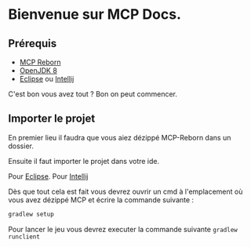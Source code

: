 # Bienvenue sur MCP Docs.

## Prérequis

* [MCP Reborn](https://github.com/Hexeption/MCP-Reborn/releases)
* [OpenJDK 8](https://adoptopenjdk.net/)
* [Eclipse](https://www.eclipse.org/downloads/packages/release/2021-03/r/eclipse-ide-java-developers) ou [Intellij](https://www.jetbrains.com/fr-fr/idea/download/)


C'est bon vous avez tout ?
Bon on peut commencer.

## Importer le projet

En premier lieu il faudra que vous aiez dézippé MCP-Reborn dans un dossier.

Ensuite il faut importer le projet dans votre ide.

Pour [Eclipse](https://youtu.be/tS0WTf5bsVU?t=18).
Pour [Intellij](https://www.youtube.com/watch?v=wQyDk4Ji1Gk=)

Dès que tout cela est fait vous devrez ouvrir un cmd à l'emplacement où vous avez dézippé MCP et écrire la commande suivante : 
```BASH
gradlew setup
```

Pour lancer le jeu vous devrez executer la commande suivante ```gradlew runclient```